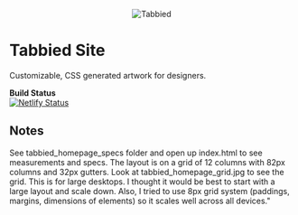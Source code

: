 <p align="center"> 
<img src="https://user-images.githubusercontent.com/1064036/68080361-9eef2680-fe2c-11e9-99e9-ed003e903079.png" alt="Tabbied" />
</p>

# Tabbied Site
Customizable, CSS generated artwork for designers.
<br />

**Build Status**<br />
[![Netlify Status](https://api.netlify.com/api/v1/badges/8f68ed00-ae49-42e4-8960-68e05aa8690c/deploy-status)](https://app.netlify.com/sites/tabbied/deploys)


## Notes
See tabbied_homepage_specs folder and open up index.html to see measurements and specs. The layout is on a grid of 12 columns with 82px columns and 32px gutters. Look at tabbied_homepage_grid.jpg to see the grid. This is for large desktops. I thought it would be best to start with a large layout and scale down. Also, I tried to use 8px grid system (paddings, margins, dimensions of elements) so it scales well across all devices."
